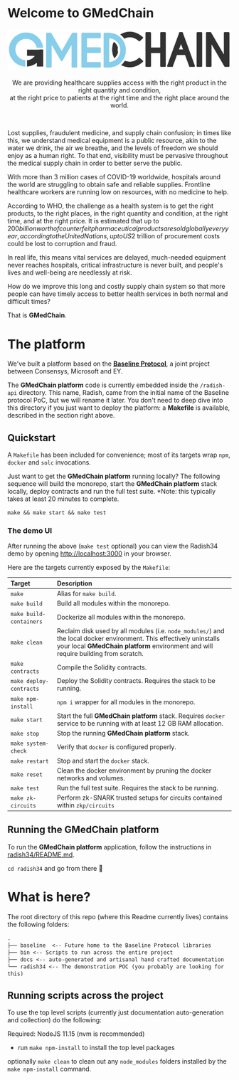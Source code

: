 # Welcome to GMedChain

<div align="center">
  <img src="docs/assets/gmedchain-logo/gmedchain.png" />
  <p>
    We are providing healthcare supplies access with the right product in the right quantity and condition, 
    <br/>
    at the right price to patients at the right time and the right place around the world. 
  </p>
  <br/>
</div>

Lost supplies, fraudulent medicine, and supply chain confusion; in times like this, we understand medical equipment is a public resource, akin to the water we drink, the air we breathe, and the levels of freedom we should enjoy as a human right. To that end, visibility must be pervasive throughout the medical supply chain in order to better serve the public. 

With more than 3 million cases of COVID-19 worldwide, hospitals around the world are struggling to obtain safe and reliable supplies. Frontline healthcare workers are running low on resources, with no medicine to help. 

According to WHO, the challenge as a health system is to get the right products, to the right places, in the right quantity and condition, at the right time, and at the right price. It is estimated that up to $200 billion worth of counterfeit pharmaceutical products are sold globally every year, according to the United Nations, up to US$2 trillion of procurement costs could be lost to corruption and fraud.

In real life, this means vital services are delayed, much-needed equipment never reaches hospitals, critical infrastructure is never built, and people's lives and well-being are needlessly at risk.

How do we improve this long and costly supply chain system so that more people can have timely access to better health services in both normal and difficult times? 



That is __GMedChain__.

# The platform

We've built a platform based on the [__Baseline Protocol__](https://github.com/ethereum-oasis/baseline), a joint project between Consensys, Microsoft and EY. 

The __GMedChain platform__ code is currently embedded inside the `/radish-api` directory. This name, Radish, came from the initial name of the Baseline protocol PoC, but we will rename it later. You don't need to deep dive into this directory if you just want to deploy the platform: a __Makefile__ is available, described in the section right above.

## Quickstart

A `Makefile` has been included for convenience; most of its targets wrap `npm`, `docker` and `solc` invocations.

Just want to get the __GMedChain platform__ running locally? The following sequence will build the monorepo, start the __GMedChain platform__ stack locally, deploy contracts and run the full test suite. *Note: this typically takes at least 20 minutes to complete.

```
make && make start && make test
```

### The demo UI

After running the above (`make test` optional) you can view the Radish34 demo by opening [http://localhost:3000](http://localhost:3000) in your browser.

Here are the targets currently exposed by the `Makefile`:

| Target | Description |
|:-------------|:------------------------------------------------------------|
| `make` | Alias for `make build`. |
| `make build` | Build all modules within the monorepo. |
| `make build-containers` | Dockerize all modules within the monorepo. |
| `make clean` | Reclaim disk used by all modules (i.e. `node_modules/`) and the local docker environment. This effectively uninstalls your local __GMedChain platform__ environment and will require building from scratch. |
| `make contracts` | Compile the Solidity contracts. |
| `make deploy-contracts` | Deploy the Solidity contracts. Requires the stack to be running. |
| `make npm-install` | `npm i` wrapper for all modules in the monorepo. |
| `make start` | Start the full __GMedChain platform__ stack. Requires `docker` service to be running with at least 12 GB RAM allocation. |
| `make stop` | Stop the running __GMedChain platform__ stack. |
| `make system-check` | Verify that `docker` is configured properly. |
| `make restart` | Stop and start the `docker` stack. |
| `make reset` | Clean the docker environment by pruning the docker networks and volumes. |
| `make test` | Run the full test suite. Requires the stack to be running. |
| `make zk-circuits` | Perform zk-SNARK trusted setups for circuits contained within `zkp/circuits` |

## Running the GMedChain platform

To run the __GMedChain platform__ application, follow the instructions in [radish34/README.md](radish34/README.md).

`cd radish34` and go from there 🚀

# What is here?

The root directory of this repo (where this Readme currently lives) contains the following folders:

```
.
├── baseline  <-- Future home to the Baseline Protocol libraries
├── bin <-- Scripts to run across the entire project
├── docs <-- auto-generated and artisanal hand crafted documentation 
└── radish34 <-- The demonstration POC (you probably are looking for this)
```

## Running scripts across the project

To use the top level scripts (currently just documentation auto-generation and collection) do the following: 

Required: NodeJS 11.15 (nvm is recommended)

 - run `make npm-install` to install the top level packages

optionally `make clean` to clean out any `node_modules` folders installed by the `make npm-install` command.

